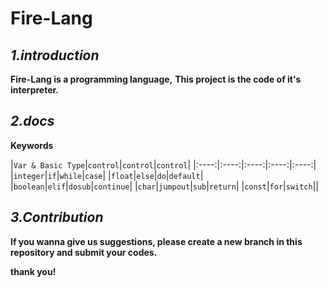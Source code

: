 # Fire-Lang



## *1.introduction*

__Fire-Lang is a programming language,__
__This project is the code of it's interpreter.__

## *2.docs*

**Keywords**



|`Var & Basic Type`|`control`|`control`|`control`|
|:----:|:----:|:----:|:----:|:----:|
|`integer`|`if`|`while`|`case`|
|`float`|`else`|`do`|`default`|
|`boolean`|`elif`|`dosub`|`continue`|
|`char`|`jumpout`|`sub`|`return`|
|`const`|`for`|`switch`||

## *3.Contribution*

__If you wanna give us suggestions, please create a new branch in this repository and submit your codes.__

__thank you!__

